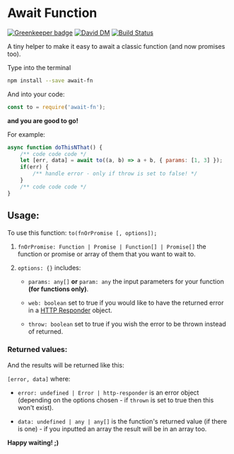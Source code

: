 # Await Function

[![Greenkeeper badge](https://badges.greenkeeper.io/5c077m4n/await-fn.svg)](https://greenkeeper.io/)
[![David DM](https://david-dm.org/5c077m4n/await-fn.svg)](https://david-dm.org/)
[![Build Status](https://travis-ci.org/5c077m4n/await-fn.svg?branch=master)](https://travis-ci.org/5c077m4n/await-fn)

A tiny helper to make it easy to await a classic function (and now promises too).

Type into the terminal

```zsh
npm install --save await-fn
```

And into your code:

```javascript
const to = require('await-fn');
```

**and you are good to go!**

For example:

```javascript
async function doThisNThat() {
	/** code code code */
	let [err, data] = await to((a, b) => a + b, { params: [1, 3] });
	if(err) {
        /** handle error - only if throw is set to false! */
	}
	/** code code code */
}
```

## Usage:

To use this function: `to(fnOrPromise [, options]);`

1. `fnOrPromise: Function | Promise | Function[] | Promise[]` the function or promise or array of them that you want to wait to.

2. `options: {}` includes:

	- `params: any[]` **or** `param: any` the input parameters for your function **(for functions only)**.

	- `web: boolean` set to true if you would like to have the returned error in a [HTTP Responder](https://www.npmjs.com/package/http-responder) object.

	- `throw: boolean` set to true if you wish the error to be thrown instead of returned.


### Returned values:

And the results will be returned like this:

`[error, data]` where:

- `error: undefined | Error | http-responder` is an error object (depending on the options chosen - if `thrown` is set to true then this won't exist).

- `data: undefined | any | any[]` is the function's returned value (if there is one) - if you inputted an array the result will be in an array too.


**Happy waiting! ;)**

